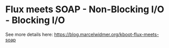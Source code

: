 # Flux meets SOAP - Non-Blocking I/O - Blocking I/O

See more details here: https://blog.marcelwidmer.org/kboot-flux-meets-soap

